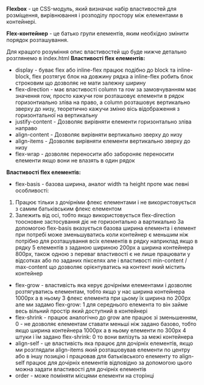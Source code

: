 **Flexbox** - це CSS-модуль, який визначає набір властивостей для розміщення, вирівнювання і розподілу простору між елементами в контейнері.

**Flex-контейнер** - це батько групи елементів, яким необхідно змінити
порядок розташування. 


Для кращого розуміння опис властивостей що буде нижче детально розглянемо в index.html
**Властивості flex елементів:**
- display - буває flex або inline-flex працює подібно до block та inline-block, flex розтягує блок на довжину рядка а inline-flex робить блок строковим що дозволяє не мати залежну ширину
- flex-direction - має властивості column та row за замовчуванням має значення row, просто кажучи row розташовує елементи в рядок горизонтиально зліва на право, а column розташовує вертикально зверху до низу, теоретично кажучи зміню вісь відображення з горизонтальної на вертикальну
- justify-content - Дозволяє вирівняти елементи горизонтально зліва направо
- align-content - Дозволяє вирівняти вертикально зверху до низу
- align-items - Дозволяє вирівняти елементи вертикально зверху до низу
- flex-wrap - дозволяє переносити або забороняє переносити елементи якщо вони не влазять в один рядок


**Властивості flex елементів:**
- flex-basis - базова ширина, аналог width та height проте має певні особливості:
1. Працює тільки з дочірніми флекс елементами і не використовується з самим батьківським флекс елементом
2. Залежить від осі, тобто якщо використовується flex-direction тоосновне застосування діє не горизонтально а вартикально
За допомогою flex-basis вказується базова ширина елемента і елемент при потребі може зменьшуватись коли контейнер є меньшим ніж потрібно для розташування всіх елементів в рядку наприклад якщо в рядку 5 елементів з заданою шириною 200рх а ширина контейнера 800рх, також одною з переваг властивості є не лише працювати у відсотках або по заданих пікселях але і властивості min-content / max-content що дозволяє орієнтуватись на контент який містить контейнер
- flex-grow - властивість яка керує дочірніми елементами і дозволяє розтягуватись елементам, тобто якщо у нас ширина контейнера 1000рх а в ньому 3 флекс елемента при цьому їх ширина по 200рх але ми задамо flex-grow: 1 для середнього елемента то він займе весь вільний простір який доступний в контейнері 
- flex-shrink - працює аналогічно до grow але працює зі зменьшенням, 0 - не дозволяє елементам ставати меньші ніж задано базово, тобто якщо ширина контейнера 1000рх а в ньому елементи по 300рх 4 штуки і їм задано flex-shrink: 0 то вони вилізуть за межі контейнера
- align-self - це властивість яка працює для дочірніх елементів, якщо ми розглядали align-items який розташовував елементи по центру або в іншу позицію і працював для батьківського елементу то align-self працює для дочірніх елементів відповідно за допомогою цього можна задати властивості для дочірніх елементів
- order - може поміняти місцями елементи на сторінці